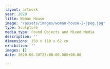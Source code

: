 ```yaml
---
layout: artwork
year: 2020
title: Woman House
image: "/assets/images/woman-house-2-jpeg.jpg"
type: Sculpture
media_type: Found Objects and Mixed Media
description: ''
dimensions: 150 x 110 x 62 cm
exhibition: ''
images: []
date: 2020-06-30T23:00:00.000+00:00

---
```

